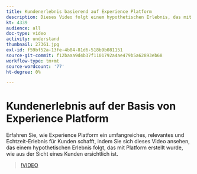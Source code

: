 ```yaml
---
title: Kundenerlebnis basierend auf Experience Platform
description: Dieses Video folgt einem hypothetischen Erlebnis, das mit Adobe Experience Platform erstellt wurde, wie aus der Sicht eines Kunden ersichtlich ist. Erfahren Sie, wie Experience Platform ein umfangreiches, relevantes und Echtzeit-Erlebnis schafft.
kt: 4339
audience: all
doc-type: video
activity: understand
thumbnail: 27361.jpg
exl-id: f59bf52a-13fe-4b84-81d6-518b9b081151
source-git-commit: f12baaa9d4b37f1101792a4ae479b5a62893eb68
workflow-type: tm+mt
source-wordcount: '77'
ht-degree: 0%

---
```


# Kundenerlebnis auf der Basis von Experience Platform

Erfahren Sie, wie Experience Platform ein umfangreiches, relevantes und Echtzeit-Erlebnis für Kunden schafft, indem Sie sich dieses Video ansehen, das einem hypothetischen Erlebnis folgt, das mit Platform erstellt wurde, wie aus der Sicht eines Kunden ersichtlich ist.

>[!VIDEO](https://video.tv.adobe.com/v/27361?quality=12&learn=on)
